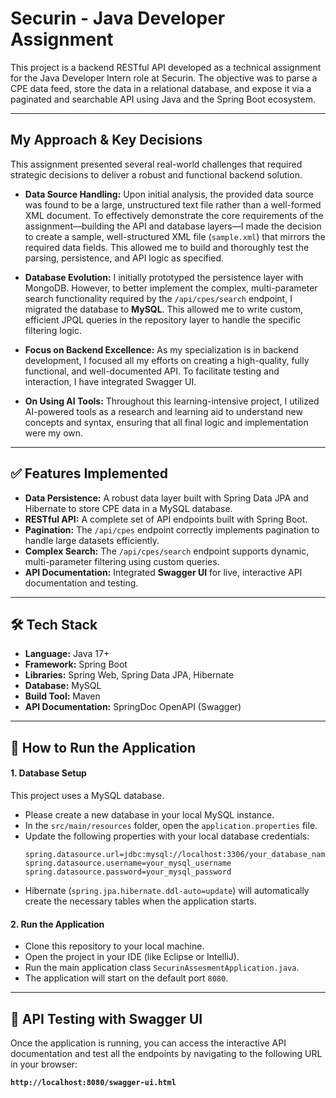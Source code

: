 # Securin - Java Developer Assignment

This project is a backend RESTful API developed as a technical assignment for the Java Developer Intern role at Securin. The objective was to parse a CPE data feed, store the data in a relational database, and expose it via a paginated and searchable API using Java and the Spring Boot ecosystem.

---

## My Approach & Key Decisions

This assignment presented several real-world challenges that required strategic decisions to deliver a robust and functional backend solution.

* **Data Source Handling:** Upon initial analysis, the provided data source was found to be a large, unstructured text file rather than a well-formed XML document. To effectively demonstrate the core requirements of the assignment—building the API and database layers—I made the decision to create a sample, well-structured XML file (`sample.xml`) that mirrors the required data fields. This allowed me to build and thoroughly test the parsing, persistence, and API logic as specified.

* **Database Evolution:** I initially prototyped the persistence layer with MongoDB. However, to better implement the complex, multi-parameter search functionality required by the `/api/cpes/search` endpoint, I migrated the database to **MySQL**. This allowed me to write custom, efficient JPQL queries in the repository layer to handle the specific filtering logic.

* **Focus on Backend Excellence:** As my specialization is in backend development, I focused all my efforts on creating a high-quality, fully functional, and well-documented API. To facilitate testing and interaction, I have integrated Swagger UI.

* **On Using AI Tools:** Throughout this learning-intensive project, I utilized AI-powered tools as a research and learning aid to understand new concepts and syntax, ensuring that all final logic and implementation were my own.

---

## ✅ Features Implemented

* **Data Persistence:** A robust data layer built with Spring Data JPA and Hibernate to store CPE data in a MySQL database.
* **RESTful API:** A complete set of API endpoints built with Spring Boot.
* **Pagination:** The `/api/cpes` endpoint correctly implements pagination to handle large datasets efficiently.
* **Complex Search:** The `/api/cpes/search` endpoint supports dynamic, multi-parameter filtering using custom queries.
* **API Documentation:** Integrated **Swagger UI** for live, interactive API documentation and testing.

---

## 🛠️ Tech Stack

* **Language:** Java 17+
* **Framework:** Spring Boot
* **Libraries:** Spring Web, Spring Data JPA, Hibernate
* **Database:** MySQL
* **Build Tool:** Maven
* **API Documentation:** SpringDoc OpenAPI (Swagger)

---

## 🚀 How to Run the Application

#### 1. Database Setup
This project uses a MySQL database.
* Please create a new database in your local MySQL instance.
* In the `src/main/resources` folder, open the `application.properties` file.
* Update the following properties with your local database credentials:
    ```properties
    spring.datasource.url=jdbc:mysql://localhost:3306/your_database_name
    spring.datasource.username=your_mysql_username
    spring.datasource.password=your_mysql_password
    ```
* Hibernate (`spring.jpa.hibernate.ddl-auto=update`) will automatically create the necessary tables when the application starts.

#### 2. Run the Application
* Clone this repository to your local machine.
* Open the project in your IDE (like Eclipse or IntelliJ).
* Run the main application class `SecurinAssesmentApplication.java`.
* The application will start on the default port `8080`.

---

## 🔬 API Testing with Swagger UI

Once the application is running, you can access the interactive API documentation and test all the endpoints by navigating to the following URL in your browser:

**`http://localhost:8080/swagger-ui.html`**
